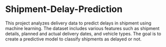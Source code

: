 # Shipment-Delay-Prediction
This project analyzes delivery data to predict delays in shipment using machine learning. The dataset includes various features such as shipment details, planned and actual delivery dates, and vehicle types. The goal is to create a predictive model to classify shipments as delayed or not.

